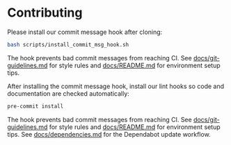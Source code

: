 # Contributing

Please install our commit message hook after cloning:

```bash
bash scripts/install_commit_msg_hook.sh
```

The hook prevents bad commit messages from reaching CI. See [docs/git-guidelines.md](docs/git-guidelines.md) for style
rules and [docs/README.md](docs/README.md) for environment setup tips.

After installing the commit message hook, install our lint hooks so code and documentation are checked automatically:

```bash
pre-commit install
```

The hook prevents bad commit messages from reaching CI. See
[docs/git-guidelines.md](docs/git-guidelines.md) for style rules and
[docs/README.md](docs/README.md) for environment setup tips.
See [docs/dependencies.md](docs/dependencies.md) for the Dependabot update workflow.
